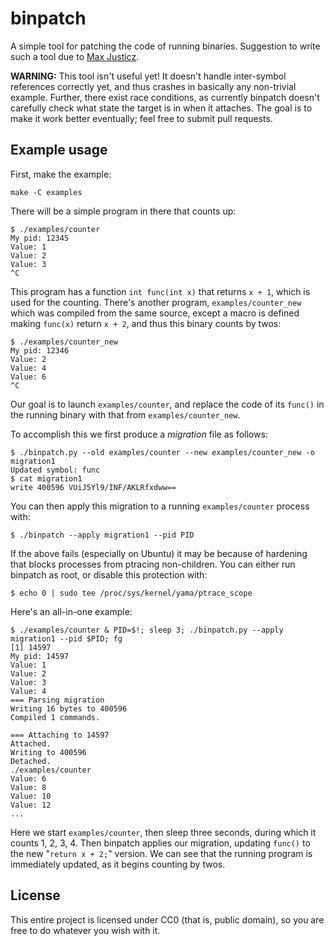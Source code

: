 binpatch
========

A simple tool for patching the code of running binaries.
Suggestion to write such a tool due to [Max Justicz](https://github.com/justicz).

**WARNING:** This tool isn't useful yet!
It doesn't handle inter-symbol references correctly yet, and thus crashes in basically any non-trivial example.
Further, there exist race conditions, as currently binpatch doesn't carefully check what state the target is in when it attaches.
The goal is to make it work better eventually; feel free to submit pull requests.

Example usage
-------------

First, make the example:

    make -C examples

There will be a simple program in there that counts up:

    $ ./examples/counter
    My pid: 12345
    Value: 1
    Value: 2
    Value: 3
    ^C

This program has a function `int func(int x)` that returns `x + 1`, which is used for the counting.
There's another program, `examples/counter_new` which was compiled from the same source, except a macro is defined making `func(x)` return `x + 2`, and thus this binary counts by twos:

    $ ./examples/counter_new
    My pid: 12346
    Value: 2
    Value: 4
    Value: 6
    ^C

Our goal is to launch `examples/counter`, and replace the code of its `func()` in the running binary with that from `examples/counter_new`.

To accomplish this we first produce a *migration* file as follows:

    $ ./binpatch.py --old examples/counter --new examples/counter_new -o migration1
    Updated symbol: func
    $ cat migration1
    write 400596 VUiJ5Yl9/INF/AKLRfxdww==

You can then apply this migration to a running `examples/counter` process with:

    $ ./binpatch --apply migration1 --pid PID

If the above fails (especially on Ubuntu) it may be because of hardening that blocks processes from ptracing non-children.
You can either run binpatch as root, or disable this protection with:

    $ echo 0 | sudo tee /proc/sys/kernel/yama/ptrace_scope

Here's an all-in-one example:

    $ ./examples/counter & PID=$!; sleep 3; ./binpatch.py --apply migration1 --pid $PID; fg
    [1] 14597
    My pid: 14597
    Value: 1
    Value: 2
    Value: 3
    Value: 4
    === Parsing migration
    Writing 16 bytes to 400596
    Compiled 1 commands.

    === Attaching to 14597
    Attached.
    Writing to 400596
    Detached.
    ./examples/counter
    Value: 6
    Value: 8
    Value: 10
    Value: 12
    ...

Here we start `examples/counter`, then sleep three seconds, during which it counts 1, 2, 3, 4.
Then binpatch applies our migration, updating `func()` to the new "`return x + 2;`" version.
We can see that the running program is immediately updated, as it begins counting by twos.

License
-------

This entire project is licensed under CC0 (that is, public domain), so you are free to do whatever you wish with it.
